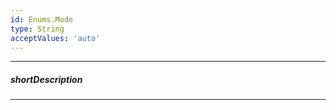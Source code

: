 ```yaml
---
id: Enums.Mode
type: String
acceptValues: 'auto'
---
```

---
##### shortDescription
<!-- Description goes here -->

---
<!-- Description goes here -->
